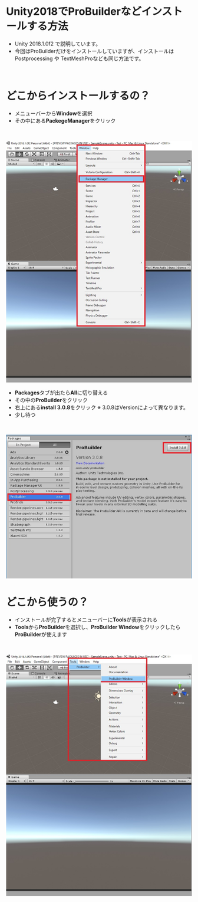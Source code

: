 # Unity2018でProBuilderなどインストールする方法
 - Unity 2018.1.0f2 で説明しています。
 - 今回はProBuilderだけをインストールしていますが、インストールはPostprocessing や TextMeshProなども同じ方法です。
<br>

# どこからインストールするの？
 - メニューバーから<b>Window</b>を選択
 - その中にある<b>PackegeManager</b>をクリック
 <br>
 
![](Image/PackageManager.jpg)
<br>
 - <b>Packages</b>タブが出たら<b>All</b>に切り替える
 - その中の<b>ProBuilder</b>をクリック
 - 右上にある<b>install 3.0.8</b>をクリック
 ※ 3.0.8はVersionによって異なります。
 - 少し待つ
<br>

![](Image/ProBuilder.jpg)
<br>

# どこから使うの？
 - インストールが完了するとメニューバーに<b>Tools</b>が表示される
 - <b>Tools</b>から<b>ProBuilder</b>を選択し、<b>ProBuilder Window</b>をクリックしたら<b>ProBuilder</b>が使えます

 <br>
 
 ![](Image/ProBuilder_Tools.jpg)
